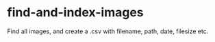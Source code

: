 # find-and-index-images
Find all images, and create a .csv with filename, path, date, filesize etc.
